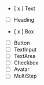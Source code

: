 - [ x ] Text
- [ ] Heading
- [ x ] Box
- [ ] Button
- [ ] TextInput
- [ ] TextArea
- [ ] Checkbox
- [ ] Avatar
- [ ] MultiStep